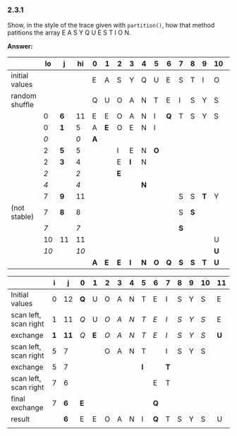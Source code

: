 ### 2.3.1

Show, in the style of the trace given with `partition()`, how that method patitions the array E A S Y Q U E S T I O N.

**Answer:**

|                | lo   | j     | hi   | 0     | 1     | 2     | 3     | 4     | 5     | 6     | 7     | 8     | 9     | 10    | 11    |
| -------------- | ---- | ----- | ---- | ----- | ----- | ----- | ----- | ----- | ----- | ----- | ----- | ----- | ----- | ----- | ----- |
| initial values |      |       |      | E     | A     | S     | Y     | Q     | U     | E     | S     | T     | I     | O     | N     |
| random shuffle |      |       |      | Q     | U     | O     | A     | N     | T     | E     | I     | S     | Y     | S     | E     |
|                | 0    | **6** | 11   | E     | E     | O     | A     | N     | I     | **Q** | T     | S     | Y     | S     | U     |
|                | 0    | **1** | 5    | A     | **E** | O     | E     | N     | I     |       |       |       |       |       |       |
|                | *0*  |       | *0*  | **A** |       |       |       |       |       |       |       |       |       |       |       |
|                | 2    | **5** | 5    |       |       | I     | E     | N     | **O** |       |       |       |       |       |       |
|                | 2    | **3** | 4    |       |       | E     | **I** | N     |       |       |       |       |       |       |       |
|                | *2*  |       | *2*  |       |       | **E** |       |       |       |       |       |       |       |       |       |
|                | *4*  |       | *4*  |       |       |       |       | **N** |       |       |       |       |       |       |       |
|                | 7    | **9** | 11   |       |       |       |       |       |       |       | S     | S     | **T** | Y     | U     |
| (not stable)   | 7    | **8** | 8    |       |       |       |       |       |       |       | S     | **S** |       |       |       |
|                | *7*  |       | *7*  |       |       |       |       |       |       |       | **S** |       |       |       |       |
|                | 10   | 11    | 11   |       |       |       |       |       |       |       |       |       |       | U     | **Y** |
|                | *10* |       | *10* |       |       |       |       |       |       |       |       |       |       | **U** |       |
|                |      |       |      | **A** | **E** | **E** | **I** | **N** | **O** | **Q** | **S** | **S** | **T** | **U** | **Y** |



|                       | i     | j      | 0     | 1     | 2    | 3    | 4    | 5     | 6     | 7     | 8    | 9    | 10   | 11    |
| --------------------- | ----- | ------ | ----- | ----- | ---- | ---- | ---- | ----- | ----- | ----- | ---- | ---- | ---- | ----- |
| Initial values        | 0     | 12     | **Q** | U     | O    | A    | N    | T     | E     | I     | S    | Y    | S    | E     |
| scan left, scan right | 1     | 11     | *Q*   | U     | *O*  | *A*  | *N*  | *T*   | *E*   | *I*   | *S*  | *Y*  | *S*  | E     |
| exchange              | **1** | **11** | *Q*   | **E** | *O*  | *A*  | *N*  | *T*   | *E*   | *I*   | *S*  | *Y*  | *S*  | **U** |
| scan left, scan right | 5     | 7      |       |       | O    | A    | N    | T     |       | I     | S    | Y    | S    |       |
| exchange              | 5     | 7      |       |       |      |      |      | **I** |       | **T** |      |      |      |       |
| scan left, scan right | 7     | 6      |       |       |      |      |      |       | E     | T     |      |      |      |       |
| final exchange        | 7     | **6**  | **E** |       |      |      |      |       | **Q** |       |      |      |      |       |
| result                |       | **6**  | E     | E     | O    | A    | N    | I     | **Q** | T     | S    | Y    | S    | U     |
|                       |       |        |       |       |      |      |      |       |       |       |      |      |      |       |

